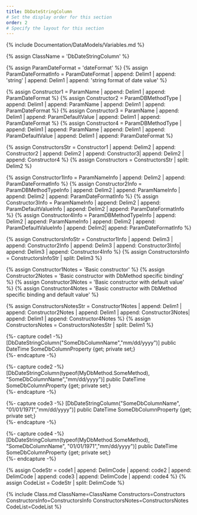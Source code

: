 ```yaml
---
title: DbDateStringColumn
# Set the display order for this section
order: 2
# Specify the layout for this section
---
```

{% include Documentation/DataModels/Variables.md %}

{% assign ClassName = 'DbDateStringColumn' %}

{% assign ParamDateFormat = 'dateFormat' %}
{% assign ParamDateFormatInfo = ParamDateFormat | append: Delim1 | append: 'string' | append: Delim1 | append: 'string format of date value'  %}

{% assign Constructor1 = ParamName | append: Delim1 | append: ParamDateFormat %}
{% assign Constructor2 = ParamDBMethodType | append: Delim1 | append: ParamName | append: Delim1 | append: ParamDateFormat %}
{% assign Constructor3 = ParamName | append: Delim1 | append: ParamDefaultValue | append: Delim1 | append: ParamDateFormat %}
{% assign Constructor4 = ParamDBMethodType | append: Delim1 | append: ParamName | append: Delim1 | append: ParamDefaultValue | append: Delim1 | append: ParamDateFormat %}

{% assign ConstructorsStr = Constructor1 | append: Delim2 | append: Constructor2 | append: Delim2 | append: Constructor3| append: Delim2 | append: Constructor4 %}
{% assign Constructors =  ConstructorsStr | split: Delim2 %}

{% assign Constructor1Info = ParamNameInfo | append: Delim2 | append: ParamDateFormatInfo %}
{% assign Constructor2Info = ParamDBMethodTypeInfo | append: Delim2 | append: ParamNameInfo | append: Delim2 | append: ParamDateFormatInfo %}
{% assign Constructor3Info = ParamNameInfo | append: Delim2 | append: ParamDefaultValueInfo | append: Delim2 | append: ParamDateFormatInfo %}
{% assign Constructor4Info = ParamDBMethodTypeInfo | append: Delim2 | append: ParamNameInfo | append: Delim2 | append: ParamDefaultValueInfo | append: Delim2| append: ParamDateFormatInfo %}

{% assign ConstructorsInfoStr = Constructor1Info | append: Delim3 | append: Constructor2Info | append: Delim3 | append: Constructor3Info| append: Delim3 | append: Constructor4Info %}
{% assign ConstructorsInfo =  ConstructorsInfoStr | split: Delim3 %}

{% assign Constructor1Notes = 'Basic constructor' %}
{% assign Constructor2Notes = 'Basic constructor with DbMethod specific binding' %}
{% assign Constructor3Notes = 'Basic constructor with default value' %}
{% assign Constructor4Notes = 'Basic constructor with DbMethod specific binding and default value' %}

{% assign ConstructorsNotesStr = Constructor1Notes | append: Delim1 | append: Constructor2Notes | append: Delim1 | append: Constructor3Notes| append: Delim1 | append: Constructor4Notes %}
{% assign ConstructorsNotes =  ConstructorsNotesStr | split: Delim1 %}

{%- capture code1 -%}
	[DbDateStringColumn("SomeDbColumnName","mm/dd/yyyy")]
	public DateTime SomeDbColumnProperty {get; private set;}	
{%- endcapture -%}

{%- capture code2 -%}
	[DbDateStringColumn(typeof(MyDbMethod.SomeMethod), "SomeDbColumnName","mm/dd/yyyy")]
	public DateTime SomeDbColumnProperty {get; private set;}	
{%- endcapture -%}

{%- capture code3 -%}
	[DbDateStringColumn("SomeDbColumnName", "01/01/1971","mm/dd/yyyy")]
	public DateTime SomeDbColumnProperty {get; private set;}	
{%- endcapture -%}

{%- capture code4 -%}
	[DbDateStringColumn(typeof(MyDbMethod.SomeMethod), "SomeDbColumnName", "01/01/1971","mm/dd/yyyy")]
	public DateTime SomeDbColumnProperty {get; private set;}	
{%- endcapture -%}

{% assign CodeStr = code1 | append: DelimCode | append: code2 | append: DelimCode | append: code3 | append: DelimCode | append: code4 %}
{% assign CodeList =  CodeStr | split: DelimCode %}

{% include Class.md ClassName=ClassName Constructors=Constructors ConstructorsInfo=ConstructorsInfo ConstructorsNotes=ConstructorsNotes CodeList=CodeList %}
